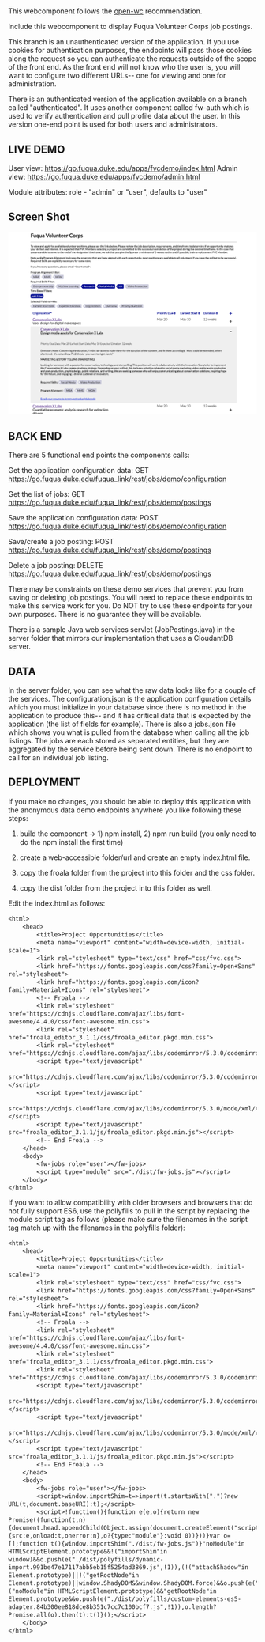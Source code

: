 # <fw-jobs>

This webcomponent follows the [open-wc](https://github.com/open-wc/open-wc) recommendation.

Include this webcomponent to display Fuqua Volunteer Corps job postings.

This branch is an unauthenticated version of the application.  If you use 
cookies for authentication purposes, the endpoints will pass those cookies
along the request so you can authenticate the requests outside of the scope
of the front end.  As the front end will not know who the user is, you will
want to configure two different URLs-- one for viewing and one for administration.

There is an authenticated version of the application available on a branch 
called "authenticated".  It uses another component called fw-auth which is 
used to verify authentication and pull profile data about the user.  In this 
version one-end point is used for both users and administrators.

## LIVE DEMO

User view:  https://go.fuqua.duke.edu/apps/fvcdemo/index.html
Admin view: https://go.fuqua.duke.edu/apps/fvcdemo/admin.html

Module attributes:
 role - "admin" or "user", defaults to "user"


## Screen Shot
![Screen Shot of Application](./screen_shot.png?inline=true)


## BACK END

There are 5 functional end points the components calls:

Get the application configuration data:
GET https://go.fuqua.duke.edu/fuqua_link/rest/jobs/demo/configuration

Get the list of jobs:
GET https://go.fuqua.duke.edu/fuqua_link/rest/jobs/demo/postings

Save the application configuration data:
POST https://go.fuqua.duke.edu/fuqua_link/rest/jobs/demo/configuration

Save/create a job posting:
POST https://go.fuqua.duke.edu/fuqua_link/rest/jobs/demo/postings

Delete a job posting:
DELETE https://go.fuqua.duke.edu/fuqua_link/rest/jobs/demo/postings


There may be constraints on these demo services that prevent you from 
saving or deleting job postings.   You will need to replace these 
endpoints to make this service work for you.  Do NOT try to use these 
endpoints for your own purposes.  There is no guarantee they will be 
available.

There is a sample Java web services servlet (JobPostings.java)
in the server folder that mirrors our implementation that uses a 
CloudantDB server.

## DATA

In the server folder, you can see what the raw data looks like for a couple
of the services.  The configuration.json is the application configuration
details which you must initialize in your database since there is no method
in the application to produce this-- and it has critical data that is expected
by the application (the list of fields for example).   There is also a 
jobs.json file which shows you what is pulled from the database when calling
all the job listings.   The jobs are each stored as separated entities, but 
they are aggregated by the service before being sent down.   There is no
endpoint to call for an individual job listing.

## DEPLOYMENT

If you make no changes, you should be able to deploy this application with
the anonymous data demo endpoints anywhere you like following these steps:

1) build the component -> 1) npm install, 2) npm run build (you only need to 
do the npm install the first time)

2) create a web-accessible folder/url and create an empty index.html file.

3) copy the froala folder from the project into this folder and the css folder.

4) copy the dist folder from the project into this folder as well.


Edit the index.html  as follows:

    <html>
        <head>
            <title>Project Opportunities</title>
            <meta name="viewport" content="width=device-width, initial-scale=1">
            <link rel="stylesheet" type="text/css" href="css/fvc.css">
            <link href="https://fonts.googleapis.com/css?family=Open+Sans" rel="stylesheet">
            <link href="https://fonts.googleapis.com/icon?family=Material+Icons" rel="stylesheet">
            <!-- Froala -->
            <link rel="stylesheet" href="https://cdnjs.cloudflare.com/ajax/libs/font-awesome/4.4.0/css/font-awesome.min.css">
            <link rel="stylesheet" href="froala_editor_3.1.1/css/froala_editor.pkgd.min.css"> 
            <link rel="stylesheet" href="https://cdnjs.cloudflare.com/ajax/libs/codemirror/5.3.0/codemirror.min.css">
            <script type="text/javascript"
                src="https://cdnjs.cloudflare.com/ajax/libs/codemirror/5.3.0/codemirror.min.js"></script>
            <script type="text/javascript"
                src="https://cdnjs.cloudflare.com/ajax/libs/codemirror/5.3.0/mode/xml/xml.min.js"></script>
            <script type="text/javascript" src="froala_editor_3.1.1/js/froala_editor.pkgd.min.js"></script>
            <!-- End Froala -->         
        </head>
        <body>
            <fw-jobs role="user"></fw-jobs>
            <script type="module" src="./dist/fw-jobs.js"></script>
        </body>
    </html>

If you want to allow compatibility with older browsers and browsers that do not
fully support ES6, use the pollyfills to pull in the script by replacing the module
script tag as follows (please make sure the filenames in the script tag match up
with the filenames in the polyfills folder):

    <html>
        <head>
            <title>Project Opportunities</title>
            <meta name="viewport" content="width=device-width, initial-scale=1">
            <link rel="stylesheet" type="text/css" href="css/fvc.css">
            <link href="https://fonts.googleapis.com/css?family=Open+Sans" rel="stylesheet">
            <link href="https://fonts.googleapis.com/icon?family=Material+Icons" rel="stylesheet">
            <!-- Froala -->
            <link rel="stylesheet" href="https://cdnjs.cloudflare.com/ajax/libs/font-awesome/4.4.0/css/font-awesome.min.css">
            <link rel="stylesheet" href="froala_editor_3.1.1/css/froala_editor.pkgd.min.css"> 
            <link rel="stylesheet" href="https://cdnjs.cloudflare.com/ajax/libs/codemirror/5.3.0/codemirror.min.css">
            <script type="text/javascript"
                src="https://cdnjs.cloudflare.com/ajax/libs/codemirror/5.3.0/codemirror.min.js"></script>
            <script type="text/javascript"
                src="https://cdnjs.cloudflare.com/ajax/libs/codemirror/5.3.0/mode/xml/xml.min.js"></script>
            <script type="text/javascript" src="froala_editor_3.1.1/js/froala_editor.pkgd.min.js"></script>
            <!-- End Froala -->         
        </head>
        <body>
            <fw-jobs role="user"></fw-jobs>
            <script>window.importShim=t=>import(t.startsWith(".")?new URL(t,document.baseURI):t);</script>
            <script>!function(){function e(e,o){return new Promise((function(t,n){document.head.appendChild(Object.assign(document.createElement("script"),{src:e,onload:t,onerror:n},o?{type:"module"}:void 0))}))}var o=[];function t(){window.importShim("./dist/fw-jobs.js")}"noModule"in HTMLScriptElement.prototype&&!("importShim"in window)&&o.push(e("./dist/polyfills/dynamic-import.991be47e17117abb5eb15f5254ad3869.js",!1)),(!("attachShadow"in Element.prototype)||!("getRootNode"in Element.prototype)||window.ShadyDOM&&window.ShadyDOM.force)&&o.push(e("./dist/polyfills/webcomponents.6954abecfe8b165751e6bc9b0af6c639.js",!1)),!("noModule"in HTMLScriptElement.prototype)&&"getRootNode"in Element.prototype&&o.push(e("./dist/polyfills/custom-elements-es5-adapter.84b300ee818dce8b351c7cc7c100bcf7.js",!1)),o.length?Promise.all(o).then(t):t()}();</script>
        </body>
    </html>

